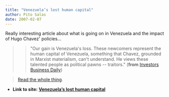 ```yaml
---
title: "Venezuela’s lost human capital"
author: Pito Salas
date: 2007-02-07
---
```


Really interesting article about what is going on in Venezuela and the impact
of Hugo Chavez' policies…

>

>> "Our gain is Venezuela's loss. These newcomers represent the human capital
of Venezuela, something that Chavez, grounded in Marxist materialism, can't
understand. He views these talented people as political pawns -- traitors."
(**from** [Investors Business
Daily](<http://www.investors.com/editorial/editorialcontent.asp?secid=1501&status=article&id=254621701430577&view=1>))

>
> [Read the whole
> thing](<http://www.investors.com/editorial/editorialcontent.asp?secid=1501&status=article&id=254621701430577&view=1>).


* **Link to site:** **[Venezuela’s lost human capital](None)**
